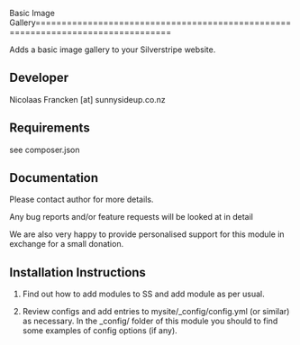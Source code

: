 Basic Image Gallery================================================================================

Adds a basic image gallery to your Silverstripe
website.


Developer
-----------------------------------------------
Nicolaas Francken [at] sunnysideup.co.nz


Requirements
-----------------------------------------------
see composer.json

Documentation
-----------------------------------------------
Please contact author for more details.

Any bug reports and/or feature requests will be
looked at in detail

We are also very happy to provide personalised support
for this module in exchange for a small donation.

Installation Instructions
-----------------------------------------------
1. Find out how to add modules to SS and add module as per usual.

2. Review configs and add entries to mysite/_config/config.yml
(or similar) as necessary.
In the _config/ folder of this module
you should to find some examples of config options (if any).

